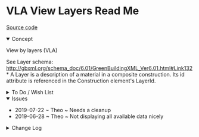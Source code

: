 # VLA View Layers Read Me

[Source code]( https://github.com/ladybug-tools/spider-gbxml-tools/blob/master/spider-gbxml-viewer/v-0-17-01/js-view-gbxml/vla-view-layers.js )

<details open >

<summary>Concept</summary>

View by layers (VLA)

See Layer schema: http://gbxml.org/schema_doc/6.01/GreenBuildingXML_Ver6.01.html#Link132
	* A Layer is a description of a material in a composite construction.  Its id attribute is referenced in the Construction element's LayerId.

</details>

<details>

<summary>To Do / Wish List</summary>


</details>

<details open>

<summary>Issues</summary>

* 2019-07-22 ~ Theo ~ Needs a cleanup
* 2019-06-28 ~ Theo ~ Not displaying all available data nicely

</details>

<details>

<summary>Change Log</summary>

### 2019-07-22 ~ Theo

VLA 0.17.00-1vla

* R - VLA.js: Cleanup

### 2019-07-20 ~ Theo

VLA 0.17.00-0vla

* R - VLA.js: First commit

### 2019-06-28 ~ Theo

VBL 0.16-01-1vbl

* F - First commit

</details>
